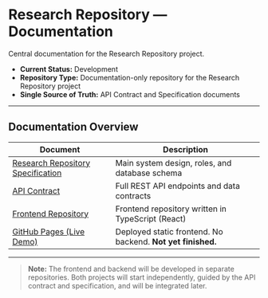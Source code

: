 # Research Repository — Documentation

Central documentation for the Research Repository project.

- **Current Status:** Development
- **Repository Type:** Documentation-only repository for the Research Repository project
- **Single Source of Truth:** API Contract and Specification documents

---

## Documentation Overview

| Document                                                                      | Description                                                 |
| ----------------------------------------------------------------------------- | ----------------------------------------------------------- |
| [Research Repository Specification](./docs/research_repo_spec.md)             | Main system design, roles, and database schema              |
| [API Contract](./docs/api_contract.md)                                        | Full REST API endpoints and data contracts                  |
| [Frontend Repository](https://github.com/r4ppz19/research-repository)         | Frontend repository written in TypeScript (React)           |
| [GitHub Pages (Live Demo)](https://r4ppz.github.io/research-repository/login) | Deployed static frontend. No backend. **Not yet finished.** |

---

> **Note:** The frontend and backend will be developed in separate repositories. Both projects will start independently, guided by the API contract and specification, and will be integrated later.
